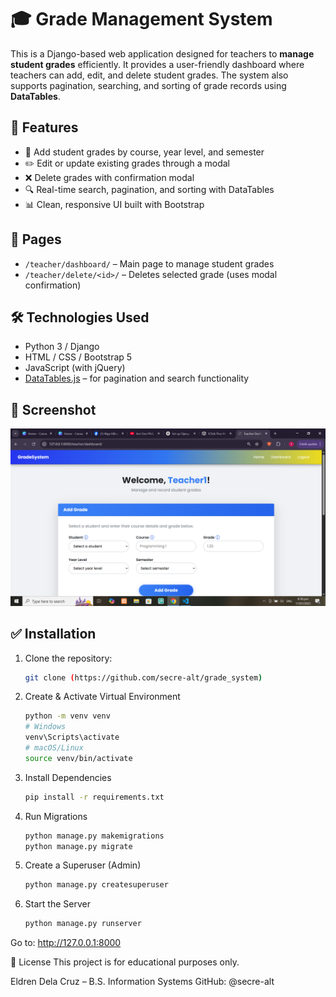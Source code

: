 # 🎓 Grade Management System

This is a Django-based web application designed for teachers to **manage student grades** efficiently. It provides a user-friendly dashboard where teachers can add, edit, and delete student grades. The system also supports pagination, searching, and sorting of grade records using **DataTables**.

## 🚀 Features

- 📝 Add student grades by course, year level, and semester
- ✏️ Edit or update existing grades through a modal
- ❌ Delete grades with confirmation modal
- 🔍 Real-time search, pagination, and sorting with DataTables
- 📊 Clean, responsive UI built with Bootstrap

## 📂 Pages

- `/teacher/dashboard/` – Main page to manage student grades
- `/teacher/delete/<id>/` – Deletes selected grade (uses modal confirmation)

## 🛠️ Technologies Used

- Python 3 / Django
- HTML / CSS / Bootstrap 5
- JavaScript (with jQuery)
- [DataTables.js](https://datatables.net/) – for pagination and search functionality

## 📸 Screenshot

![Dashboard Preview](Teachers-Dashboard.png)

## ✅ Installation

1. Clone the repository:
   ```bash
   git clone (https://github.com/secre-alt/grade_system)
   
2. Create & Activate Virtual Environment
   ```bash
   python -m venv venv
   # Windows
   venv\Scripts\activate
   # macOS/Linux
   source venv/bin/activate
3. Install Dependencies
   ```bash
   pip install -r requirements.txt
4. Run Migrations
    ```bash
    python manage.py makemigrations
    python manage.py migrate
5. Create a Superuser (Admin)
   ```bash
   python manage.py createsuperuser
6. Start the Server
   ```bash
   python manage.py runserver
Go to: http://127.0.0.1:8000

📌 License
This project is for educational purposes only.


Eldren Dela Cruz – B.S. Information Systems
GitHub: @secre-alt

